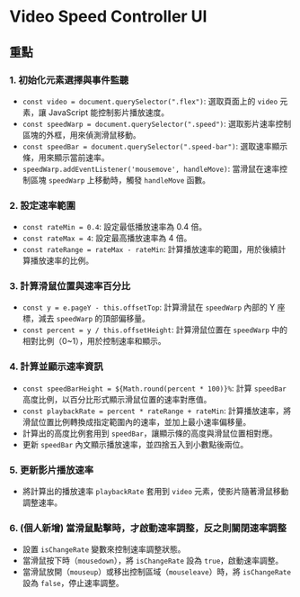 # Video Speed Controller UI

## 重點

### 1. 初始化元素選擇與事件監聽
- `const video = document.querySelector(".flex")`: 選取頁面上的 `video` 元素，讓 JavaScript 能控制影片播放速度。
- `const speedWarp = document.querySelector(".speed")`: 選取影片速率控制區塊的外框，用來偵測滑鼠移動。
- `const speedBar = document.querySelector(".speed-bar")`: 選取速率顯示條，用來顯示當前速率。
- `speedWarp.addEventListener('mousemove', handleMove)`: 當滑鼠在速率控制區塊 `speedWarp` 上移動時，觸發 `handleMove` 函數。

### 2. 設定速率範圍
- `const rateMin = 0.4`: 設定最低播放速率為 0.4 倍。
- `const rateMax = 4`: 設定最高播放速率為 4 倍。
- `const rateRange = rateMax - rateMin`: 計算播放速率的範圍，用於後續計算播放速率的比例。

### 3. 計算滑鼠位置與速率百分比
- `const y = e.pageY - this.offsetTop`: 計算滑鼠在 `speedWarp` 內部的 Y 座標，減去 `speedWarp` 的頂部偏移量。
- `const percent = y / this.offsetHeight`: 計算滑鼠位置在 `speedWarp` 中的相對比例（0~1），用於控制速率和顯示。

### 4. 計算並顯示速率資訊
- `const speedBarHeight = ${Math.round(percent * 100)}%`: 計算 `speedBar` 高度比例，以百分比形式顯示滑鼠位置的速率對應值。
- `const playbackRate = percent * rateRange + rateMin`: 計算播放速率，將滑鼠位置比例轉換成指定範圍內的速率，並加上最小速率偏移量。
- 計算出的高度比例套用到 `speedBar`，讓顯示條的高度與滑鼠位置相對應。
- 更新 `speedBar` 內文顯示播放速率，並四捨五入到小數點後兩位。

### 5. 更新影片播放速率
-  將計算出的播放速率 `playbackRate` 套用到 `video` 元素，使影片隨著滑鼠移動調整速率。


### 6. (個人新增) 當滑鼠點擊時，才啟動速率調整，反之則關閉速率調整
- 設置 `isChangeRate` 變數來控制速率調整狀態。
- 當滑鼠按下時（`mousedown`），將 `isChangeRate` 設為 `true`，啟動速率調整。
- 當滑鼠放開（`mouseup`）或移出控制區域（`mouseleave`）時，將 `isChangeRate` 設為 `false`，停止速率調整。